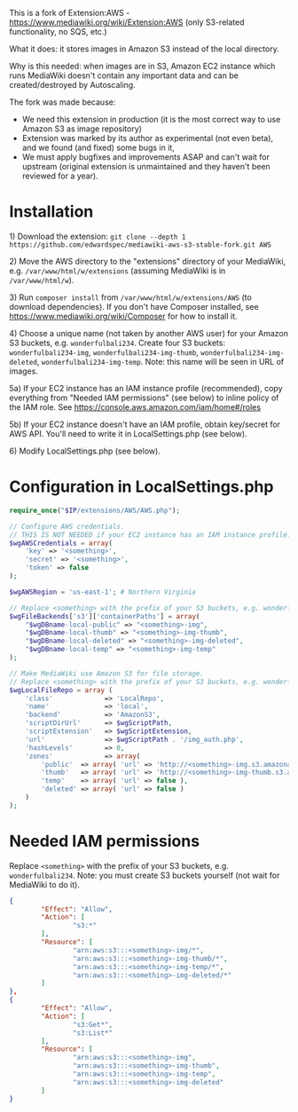 This is a fork of Extension:AWS - https://www.mediawiki.org/wiki/Extension:AWS (only S3-related functionality, no SQS, etc.)

What it does: it stores images in Amazon S3 instead of the local directory.

Why is this needed: when images are in S3, Amazon EC2 instance which runs MediaWiki doesn't contain any important data and can be created/destroyed by Autoscaling.

The fork was made because:
* We need this extension in production (it is the most correct way to use Amazon S3 as image repository)
* Extension was marked by its author as experimental (not even beta), and we found (and fixed) some bugs in it,
* We must apply bugfixes and improvements ASAP and can't wait for upstream (original extension is unmaintained and they haven't been reviewed for a year).

# Installation

1\) Download the extension: `git clone --depth 1 https://github.com/edwardspec/mediawiki-aws-s3-stable-fork.git AWS`

2\) Move the AWS directory to the "extensions" directory of your MediaWiki, e.g. `/var/www/html/w/extensions` (assuming MediaWiki is in `/var/www/html/w`).

3\) Run `composer install` from `/var/www/html/w/extensions/AWS` (to download dependencies). If you don't have Composer installed, see https://www.mediawiki.org/wiki/Composer for how to install it.

4\) Choose a unique name (not taken by another AWS user) for your Amazon S3 buckets, e.g. `wonderfulbali234`. Create four S3 buckets: `wonderfulbali234-img`, `wonderfulbali234-img-thumb`, `wonderfulbali234-img-deleted`, `wonderfulbali234-img-temp`. Note: this name will be seen in URL of images.

5a\) If your EC2 instance has an IAM instance profile (recommended), copy everything from "Needed IAM permissions" (see below) to inline policy of the IAM role. See https://console.aws.amazon.com/iam/home#/roles

5b\) If your EC2 instance doesn't have an IAM profile, obtain key/secret for AWS API. You'll need to write it in LocalSettings.php (see below).

6\) Modify LocalSettings.php (see below).

# Configuration in LocalSettings.php

```php
require_once("$IP/extensions/AWS/AWS.php");

// Configure AWS credentials.
// THIS IS NOT NEEDED if your EC2 instance has an IAM instance profile.
$wgAWSCredentials = array(
	'key' => '<something>',
	'secret' => '<something>',
	'token' => false
);

$wgAWSRegion = 'us-east-1'; # Northern Virginia

// Replace <something> with the prefix of your S3 buckets, e.g. wonderfulbali234.
$wgFileBackends['s3']['containerPaths'] = array(
	"$wgDBname-local-public" => "<something>-img",
	"$wgDBname-local-thumb" => "<something>-img-thumb",
	"$wgDBname-local-deleted" => "<something>-img-deleted",
	"$wgDBname-local-temp" => "<something>-img-temp"
);

// Make MediaWiki use Amazon S3 for file storage.
// Replace <something> with the prefix of your S3 buckets, e.g. wonderfulbali234.
$wgLocalFileRepo = array (
	'class'             => 'LocalRepo',
	'name'              => 'local',
	'backend'           => 'AmazonS3',
	'scriptDirUrl'      => $wgScriptPath,
	'scriptExtension'   => $wgScriptExtension,
	'url'               => $wgScriptPath . '/img_auth.php',
	'hashLevels'        => 0,
	'zones'             => array(
		'public'  => array( 'url' => 'http://<something>-img.s3.amazonaws.com' ),
		'thumb'   => array( 'url' => 'http://<something>-img-thumb.s3.amazonaws.com' ),
		'temp'    => array( 'url' => false ),
		'deleted' => array( 'url' => false )
	)
);
```

# Needed IAM permissions

Replace `<something>` with the prefix of your S3 buckets, e.g. `wonderfulbali234`.
Note: you must create S3 buckets yourself (not wait for MediaWiki to do it).

```json
{
        "Effect": "Allow",
        "Action": [
                "s3:*"
        ],
        "Resource": [
                "arn:aws:s3:::<something>-img/*",
                "arn:aws:s3:::<something>-img-thumb/*",
                "arn:aws:s3:::<something>-img-temp/*",
                "arn:aws:s3:::<something>-img-deleted/*"
        ]
},
{
        "Effect": "Allow",
        "Action": [
                "s3:Get*",
                "s3:List*"
        ],
        "Resource": [
                "arn:aws:s3:::<something>-img",
                "arn:aws:s3:::<something>-img-thumb",
                "arn:aws:s3:::<something>-img-temp",
                "arn:aws:s3:::<something>-img-deleted"
        ]
}
```

